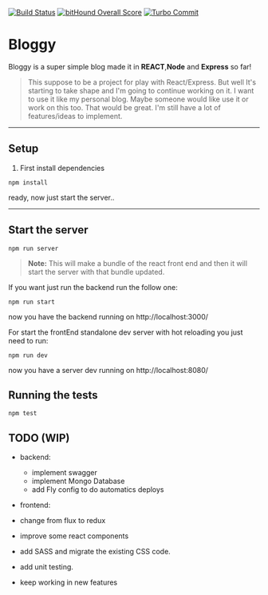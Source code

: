 [![Build Status](https://travis-ci.org/sfabrizio/bloggy.svg?branch=master)](https://travis-ci.org/sfabrizio/bloggy) [![bitHound Overall Score](https://www.bithound.io/github/sfabrizio/bloggy/badges/score.svg)](https://www.bithound.io/github/sfabrizio/bloggy)
[![Turbo Commit](https://img.shields.io/badge/Turbo_Commit-on-3DD1F2.svg)](https://github.com/labs-js/turbo-commit/blob/master/README.md)


# Bloggy


Bloggy is a super simple blog  made it in **REACT**,**Node** and **Express** so far!

>This suppose to be a project for play with React/Express. But well It's starting to take shape and I'm going to continue working on it. I want to use it like my personal blog. Maybe someone would like use it or work on this too. That would be great. I'm still have a lot of features/ideas to implement.

----------



Setup
-------------
1. First install dependencies
```
npm install
```

ready, now just start the server..

----------

Start the server
----------

```
npm run server
```

> **Note:**
>  This will make a bundle of the react front end and then it will start the server with that bundle updated.


If you want just run the backend run the follow one:

```
npm run start
```
now you have the backend running on http://localhost:3000/

For start the frontEnd standalone dev server with hot reloading you just need to run:

```
npm run dev
```

now you have a server dev running on http://localhost:8080/



Running the tests
----------

```npm test```


TODO (WIP)
--------

- backend:
  - implement swagger
  - implement Mongo Database
  - add Fly config to do automatics deploys

- frontend:
 - change from flux to redux
 - improve some react components
 - add SASS and migrate the existing CSS code.

- add unit testing.

- keep working in new features
